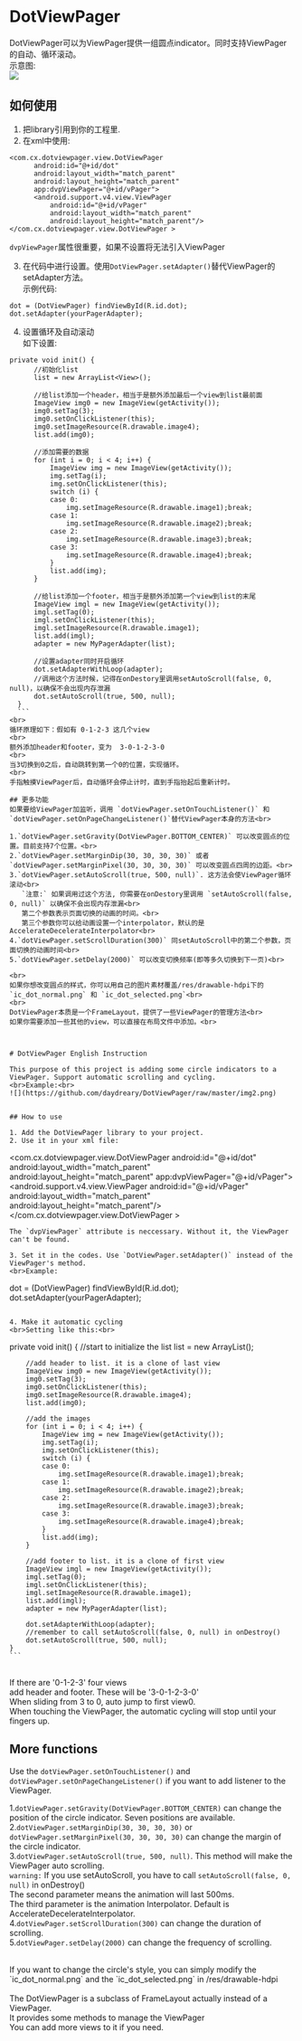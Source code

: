 # DotViewPager

  DotViewPager可以为ViewPager提供一组圆点indicator。同时支持ViewPager的自动、循环滚动。
  <br>示意图:<br>
  ![](https://github.com/daydreary/DotViewPager/raw/master/img2.png)
  
  
## 如何使用

  1. 把library引用到你的工程里.
  2. 在xml中使用:
  
  ```
  <com.cx.dotviewpager.view.DotViewPager 
        android:id="@+id/dot"
        android:layout_width="match_parent"
        android:layout_height="match_parent"
        app:dvpViewPager="@+id/vPager">
        <android.support.v4.view.ViewPager
            android:id="@+id/vPager"
            android:layout_width="match_parent"
            android:layout_height="match_parent"/>
  </com.cx.dotviewpager.view.DotViewPager >
  ```
  `dvpViewPager`属性很重要，如果不设置将无法引入ViewPager
  
  3. 在代码中进行设置。使用`DotViewPager.setAdapter()`替代ViewPager的setAdapter方法。
  <br>示例代码:
  ```
  dot = (DotViewPager) findViewById(R.id.dot);
  dot.setAdapter(yourPagerAdapter);
  ```
  
  4. 设置循环及自动滚动
  <br>如下设置:<br>
  ```
  private void init() {
		//初始化list
		list = new ArrayList<View>();
		
		//给list添加一个header，相当于是额外添加最后一个view到list最前面
		ImageView img0 = new ImageView(getActivity());
		img0.setTag(3);
		img0.setOnClickListener(this);
		img0.setImageResource(R.drawable.image4);
		list.add(img0);
		
		//添加需要的数据
		for (int i = 0; i < 4; i++) {
			ImageView img = new ImageView(getActivity());
			img.setTag(i);
			img.setOnClickListener(this);
			switch (i) {
			case 0:
				img.setImageResource(R.drawable.image1);break;
			case 1:
				img.setImageResource(R.drawable.image2);break;
			case 2:
				img.setImageResource(R.drawable.image3);break;
			case 3:
				img.setImageResource(R.drawable.image4);break;
			}
			list.add(img);
		}
		
		//给list添加一个footer，相当于是额外添加第一个view到list的末尾
		ImageView imgl = new ImageView(getActivity());
		imgl.setTag(0);
		imgl.setOnClickListener(this);
		imgl.setImageResource(R.drawable.image1);
		list.add(imgl);
		adapter = new MyPagerAdapter(list);
		
		//设置adapter同时开启循环
		dot.setAdapterWithLoop(adapter);
		//调用这个方法时候，记得在onDestory里调用setAutoScroll(false, 0, null)，以确保不会出现内存泄漏
		dot.setAutoScroll(true, 500, null);
	}
	```
  <br>
  循环原理如下：假如有 0-1-2-3 这几个view
  <br>
  额外添加header和footer，变为  3-0-1-2-3-0
  <br>
  当3切换到0之后，自动跳转到第一个0的位置，实现循环。
  <br>
  手指触摸ViewPager后，自动循环会停止计时，直到手指抬起后重新计时。
  
## 更多功能
  如果要给ViewPager加监听，调用 `dotViewPager.setOnTouchListener()` 和 `dotViewPager.setOnPageChangeListener()`替代ViewPager本身的方法<br>

  1.`dotViewPager.setGravity(DotViewPager.BOTTOM_CENTER)` 可以改变圆点的位置。目前支持7个位置。<br>
  2.`dotViewPager.setMarginDip(30, 30, 30, 30)` 或者 `dotViewPager.setMarginPixel(30, 30, 30, 30)` 可以改变圆点四周的边距。<br>
  3.`dotViewPager.setAutoScroll(true, 500, null)`. 这方法会使ViewPager循环滚动<br>
     `注意:` 如果调用过这个方法, 你需要在onDestory里调用 `setAutoScroll(false, 0, null)` 以确保不会出现内存泄漏<br>
     第二个参数表示页面切换的动画的时间。<br>
     第三个参数你可以给动画设置一个interpolator，默认的是AccelerateDecelerateInterpolator<br>
  4.`dotViewPager.setScrollDuration(300)` 同setAutoScroll中的第二个参数，页面切换的动画时间<br>
  5.`dotViewPager.setDelay(2000)` 可以改变切换频率(即等多久切换到下一页)<br>
  
  <br>
  如果你想改变圆点的样式，你可以用自己的图片素材覆盖/res/drawable-hdpi下的 `ic_dot_normal.png` 和 `ic_dot_selected.png`<br>
  <br>
  DotViewPager本质是一个FrameLayout，提供了一些ViewPager的管理方法<br>
  如果你需要添加一些其他的view，可以直接在布局文件中添加。<br>



# DotViewPager English Instruction

  This purpose of this project is adding some circle indicators to a ViewPager. Support automatic scrolling and cycling.
  <br>Example:<br>
  ![](https://github.com/daydreary/DotViewPager/raw/master/img2.png)
  
  
## How to use

  1. Add the DotViewPager library to your project.
  2. Use it in your xml file:
  
  ```
  <com.cx.dotviewpager.view.DotViewPager 
        android:id="@+id/dot"
        android:layout_width="match_parent"
        android:layout_height="match_parent"
        app:dvpViewPager="@+id/vPager">
        <android.support.v4.view.ViewPager
            android:id="@+id/vPager"
            android:layout_width="match_parent"
            android:layout_height="match_parent"/>
  </com.cx.dotviewpager.view.DotViewPager >
  ```
  The `dvpViewPager` attribute is neccessary. Without it, the ViewPager can't be found.
  
  3. Set it in the codes. Use `DotViewPager.setAdapter()` instead of the ViewPager's method. 
  <br>Example:
  ```
  dot = (DotViewPager) findViewById(R.id.dot);
  dot.setAdapter(yourPagerAdapter);
  ```
  
  4. Make it automatic cycling
  <br>Setting like this:<br>
  ```
  private void init() {
		//start to initialize the list
		list = new ArrayList<View>();
		
		//add header to list. it is a clone of last view
		ImageView img0 = new ImageView(getActivity());
		img0.setTag(3);
		img0.setOnClickListener(this);
		img0.setImageResource(R.drawable.image4);
		list.add(img0);
		
		//add the images
		for (int i = 0; i < 4; i++) {
			ImageView img = new ImageView(getActivity());
			img.setTag(i);
			img.setOnClickListener(this);
			switch (i) {
			case 0:
				img.setImageResource(R.drawable.image1);break;
			case 1:
				img.setImageResource(R.drawable.image2);break;
			case 2:
				img.setImageResource(R.drawable.image3);break;
			case 3:
				img.setImageResource(R.drawable.image4);break;
			}
			list.add(img);
		}
		
		//add footer to list. it is a clone of first view
		ImageView imgl = new ImageView(getActivity());
		imgl.setTag(0);
		imgl.setOnClickListener(this);
		imgl.setImageResource(R.drawable.image1);
		list.add(imgl);
		adapter = new MyPagerAdapter(list);
		
		dot.setAdapterWithLoop(adapter);
		//remember to call setAutoScroll(false, 0, null) in onDestroy()
		dot.setAutoScroll(true, 500, null);
	}
	```
  <br>
  If there are '0-1-2-3' four views 
  <br>
  add header and footer. These will be '3-0-1-2-3-0'
  <br>
  When sliding from 3 to 0, auto jump to first view0.
  <br>
  When touching the ViewPager, the automatic cycling will stop until your fingers up.

  
## More functions
  Use the `dotViewPager.setOnTouchListener()` and `dotViewPager.setOnPageChangeListener()` if you want to add listener to the ViewPager.<br>

  1.`dotViewPager.setGravity(DotViewPager.BOTTOM_CENTER)` can change the position of the circle indicator. Seven positions are available.<br>
  2.`dotViewPager.setMarginDip(30, 30, 30, 30)` or `dotViewPager.setMarginPixel(30, 30, 30, 30)` can change the margin of the circle indicator.<br>
  3.`dotViewPager.setAutoScroll(true, 500, null)`. This method will make the ViewPager auto scrolling.<br>
     `warning:` If you use setAutoScroll, you have to call `setAutoScroll(false, 0, null)` in onDestroy()<br>
     The second parameter means the animation will last 500ms.<br>
     The third parameter is the animation Interpolator. Default is AccelerateDecelerateInterpolator.<br>
  4.`dotViewPager.setScrollDuration(300)` can change the duration of scrolling.<br>
  5.`dotViewPager.setDelay(2000)` can change the frequency of scrolling.<br>
  
  <br>
  If you want to change the circle's style, you can simply modify the `ic_dot_normal.png` and the `ic_dot_selected.png` in /res/drawable-hdpi<br>
  <br>
  The DotViewPager is a subclass of FrameLayout actually instead of a ViewPager.<br>
  It provides some methods to manage the ViewPager<br>
  You can add more views to it if you need.<br>
